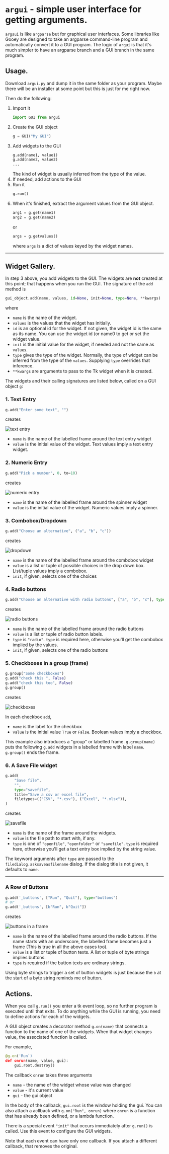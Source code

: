 # `argui` - simple user interface for getting arguments.

`argsui` is like `argparse` but for graphical user interfaces. Some libraries like Gooey are designed to take an argparse command-line program and automatically convert it to a GUI program. The logic of `argui` is that it's much simpler to have an argparse branch and a GUI branch in the same program.

## Usage.

Download `argui.py` and dump it in the same folder as your program. Maybe there will be an installer at some point but this is just for me right now.

Then do the following:

1. Import it
    ```python
    import GUI from argui
    ```
2. Create the GUI object
    ```python
    g = GUI("My GUI")
    ```
3. Add widgets to the GUI
    ```python
    g.add(name1, value1)
    g.add(name2, value2)
    ...
    ```
    The kind of widget is usually inferred from the type of the value.
4. If needed, add actions to the GUI
5. Run it
    ```python
    g.run()
    ```
6. When it's finished, extract the argument values from the GUI object.
    ```python
    arg1 = g.get(name1)
    arg2 = g.get(name2)
    ```
    or
    ```python
    args = g.getvalues()
    ```
    where `args` is a dict of values keyed by the widget names.

---

## Widget Gallery.

In step 3 above, you add widgets to the GUI. The
widgets are **not** created at this point; that happens when you run the GUI. The signature of the `add` method is

```python
gui_object.add(name, values, id=None, init=None, type=None, **kwargs)
```

where

-   `name` is the name of the widget.
-   `values` is the values that the widget has initially.
-   `id` is an optional id for the widget. If not given, the widget id is the same as its name. You can use the widget id (or name0 to get or set the widget value.
-   `init` is the initial value for the widget, if needed and not the same as `values`.
-   `type` gives the type of the widget. Normally, the type of widget can be inferred from the type of the `values`. Supplying `type` overrides that inference.
-   `**kwargs` are arguments to pass to the Tk widget when it is created.

The widgets and their calling signatures are listed below, called on a GUI object `g`:

### 1. Text Entry

```python
g.add("Enter some text", "")
```

creates

![text entry](docs/entertext.png)

-   `name` is the name of the labelled frame around the text entry widget
-   `value` is the initial value of the widget. Text values imply a text entry widget.

### 2. Numeric Entry

```python
g.add("Pick a number", 0, to=10)
```

creates

![numeric entry](docs/enternumber.png)

-   `name` is the name of the labelled frame around the spinner widget
-   `value` is the initial value of the widget. Numeric values imply a spinner.

### 3. Combobox/Dropdown

```python
g.add("Choose an alternative", ("a", "b", "c"))
```

creates

![dropdown](docs/dropdown.png)

-   `name` is the name of the labelled frame around the combobox widget
-   `value` is a list or tuple of possible choices in the drop down box. List/tuple values imply a combobox.
-   `init`, if given, selects one of the choices

### 4. Radio buttons

```python
g.add("Choose an alternative with radio buttons", ["a", "b", "c"], type="radio")
```

creates

![radio buttons](docs/radio.png)

-   `name` is the name of the labelled frame around the radio buttons
-   `value` is a list or tuple of radio button labels.
-   `type` is `"radio"`. `type` is required here, otherwise you'll get the combobox implied by the values.
-   `init`, if given, selects one of the radio buttons

### 5. Checkboxes in a group (frame)

```python
g.group("Some checkboxes")
g.add("check this ", False)
g.add("check this too", False)
g.group()
```

creates

![checkboxes](docs/checks.png)

In each checkbox `add`,

-   `name` is the label for the checkbox
-   `value` is the initial value `True` or `False`. Boolean values imply a checkbox.

This example also introduces a "group" or labelled frame. `g.group(name)` puts the
following `g.add` widgets in a labelled frame with label `name`. `g.group()` ends the frame.

### 6. A Save File widget

```python
g.add(
    "Save file",
    "",
    type="savefile",
    title="Save a csv or excel file",
    filetypes=(("CSV", "*.csv"), ("Excel", "*.xlsx")),
)
```

creates

![savefile](docs/savefile.png)

-   `name` is the name of the frame around the widgets.
-   `value` is the file path to start with, if any.
-   `type` is one of `"openfile"`, `"openfolder"` or `"savefile"`. `type` is required here, otherwise you'll get a text entry box implied by the string value.

The keyword arguments after `type` are passed to the `filedialog.asksaveasfilename` dialog. If the dialog title is not given, it defaults to `name`.

---

### A Row of Buttons

```python
g.add('_buttons', ["Run", "Quit"], type="buttons")
# or
g.add('_buttons', [b"Run", b"Quit"])

```

creates

![buttons in a frame](docs/buttons.png)

-   `name` is the name of the labelled frame around the radio buttons. If the name starts with an underscore, the labelled frame becomes just a frame (This is true in all the above cases too).
-   `value` is a list or tuple of button texts. A list or tuple of byte strings implies buttons.
-   `type` is required if the button texts are ordinary strings.

Using byte strings to trigger a set of button widgets is just because the `b` at the start of a byte string reminds me of button.

## Actions.

When you call `g.run()` you enter a tk event loop, so no further program is executed until that exits. To do anything while the GUI is running, you need to define actions for each of the widgets.

A GUI object creates a decorator method `g.on(name)` that connects a function to
the name of one of the widgets. When that widget changes value, the associated function is called.

For example,

```python
@g.on('Run`)
def onrun(name, value, gui):
    gui.root.destroy()
```

The callback `onrun` takes three arguments

-   `name` - the name of the widget whose value was changed
-   `value` - it's current value
-   `gui` - the gui object

In the body of the callback, `gui.root` is the window holding the gui. You can also attach a acllback with `g.on("Run", onrun)` where `onrun` is a function that has already been defined, or a lambda function.

There is a special event `"init"` that occurs immediately after `g.run()` is called. Use this event to configure the GUI widgets.

Note that each event can have only one callback. If you attach a different callback, that removes the original.
